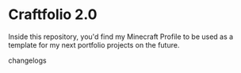 # Craftfolio 2.0
Inside this repository, you'd find my Minecraft Profile to be used as a template for my next portfolio projects on the future.

changelogs